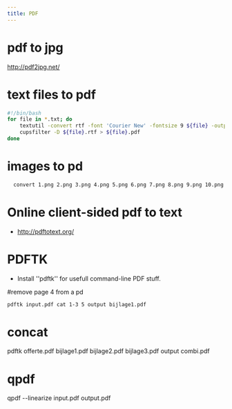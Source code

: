 ```yaml
---
title: PDF
---
```


# pdf to jpg
http://pdf2jpg.net/

# text files to pdf
```bash
#!/bin/bash
for file in *.txt; do
    textutil -convert rtf -font 'Courier New' -fontsize 9 ${file} -output ${file}.rtf
    cupsfilter -D ${file}.rtf > ${file}.pdf
done
```

# images to pd
```bash
  convert 1.png 2.png 3.png 4.png 5.png 6.png 7.png 8.png 9.png 10.png 11.png 12.png 13.png 14.png 15.png siene-sam.pdf
```

# Online client-sided pdf to text
* http://pdftotext.org/

# PDFTK
* Install ''pdftk'' for usefull command-line PDF stuff.

#remove page 4 from a pd
```bash
pdftk input.pdf cat 1-3 5 output bijlage1.pdf
```
# concat
  pdftk offerte.pdf bijlage1.pdf bijlage2.pdf bijlage3.pdf output combi.pdf

# qpdf
  qpdf --linearize input.pdf output.pdf
